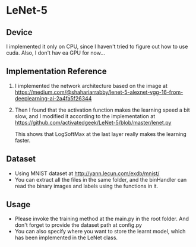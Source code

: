 # LeNet-5

## Device
I implemented it only on CPU, since I haven't tried to figure out how to use cuda. Also, I don't hav ea GPU for now...

## Implementation Reference
1. I implemented the network architecture based on the image at https://medium.com/@shahariarrabby/lenet-5-alexnet-vgg-16-from-deeplearning-ai-2a4fa5f26344

2. Then I found that the activation function makes the learning speed a bit slow, and I modified it according to the implementation at https://github.com/activatedgeek/LeNet-5/blob/master/lenet.py 

    This shows that LogSoftMax at the last layer really makes the learning faster.

## Dataset
* Using MNIST dataset at http://yann.lecun.com/exdb/mnist/
* You can extract all the files in the same folder, and the binHandler can read the binary images and labels using the functions in it.

## Usage
* Please invoke the training method at the main.py in the root folder. And don't forget to provide the dataset path at config.py
* You can also specify where you want to store the learnt model, which has been implemented in the LeNet class.